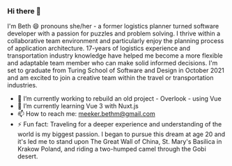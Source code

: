 ### Hi there 👋

I'm Beth 😄 pronouns she/her - a former logistics planner turned software developer with a passion for puzzles and problem solving. I thrive within a collaborative team environment and particularly enjoy the planning process of application architecture. 17-years of logistics experience and transportation industry knowledge have helped me become a more flexible and adaptable team member who can make solid informed decisions. I'm set to graduate from Turing School of Software and Design in October 2021 and am excited to join a creative team within the travel or transportation industries.

- 🔭 I’m currently working to rebuild an old project - Overlook - using Vue
- 🌱 I’m currently learning Vue 3 with Nuxt.js
- 📫 How to reach me: meeker.bethm@gmail.com
- ⚡ Fun fact: Traveling for a deeper experience and understanding of the world is my biggest passion. I began to pursue this dream at age 20 and it's led me to stand upon The Great Wall of China, St. Mary's Basilica in Krakow Poland, and riding a two-humped camel through the Gobi desert.

